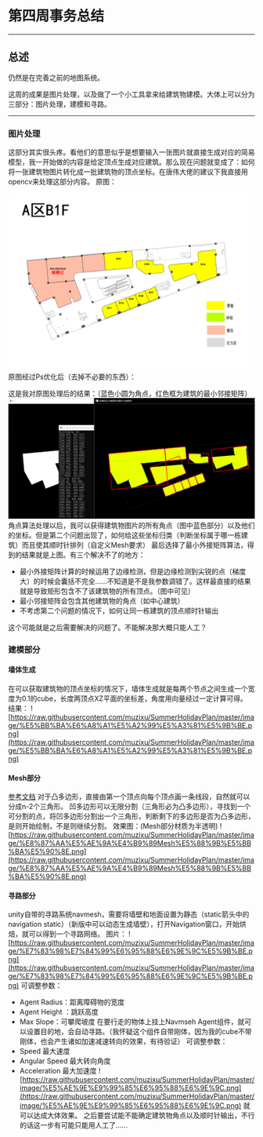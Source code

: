 ﻿# 第四周事务总结
---
## 总述

仍然是在完善之前的地图系统。

这周的成果是图片处理，以及做了一个小工具拿来给建筑物建模。大体上可以分为三部分：图片处理，建模和寻路。

---
### 图片处理
这部分其实很头疼。看他们的意思似乎是想要输入一张图片就直接生成对应的简易模型，我一开始做的内容是给定顶点生成对应建筑。那么现在问题就变成了：如何将一张建筑物图片转化成一批建筑物的顶点坐标。在唐伟大佬的建议下我直接用opencv来处理这部分内容。
原图：

![显示失败了……](https://raw.githubusercontent.com/muzixu/SummerHolidayPlan/master/image/%E5%8E%9F%E5%9B%BE.png)
原图经过Ps优化后（去掉不必要的东西）：



这是我对原图处理后的结果：（蓝色小圆为角点，红色框为建筑的最小邻接矩阵）
![显示失败](https://raw.githubusercontent.com/muzixu/SummerHolidayPlan/master/image/opcv%E5%A4%84%E7%90%86%E5%BB%BA%E7%AD%91%E5%9B%BE%E5%83%8F.png)
角点算法处理以后，我可以获得建筑物图片的所有角点（图中蓝色部分）以及他们的坐标。但是第二个问题出现了，如何给这些坐标归类（判断坐标属于哪一栋建筑）而且使其顺时针排列（自定义Mesh要求）
最后选择了最小外接矩阵算法，得到的结果就是上图。有三个解决不了的地方：
* 最小外接矩阵计算的时候运用了边缘检测，但是边缘检测到尖锐的点（梯度大）的时候会囊括不完全……不知道是不是我参数调错了。这样最直接的结果就是导致矩形包含不了该建筑物的所有顶点。（图中可见）
* 最小邻接矩阵会包含其他建筑物的角点（如中心建筑）
* 不考虑第二个问题的情况下，如何让同一栋建筑的顶点顺时针输出

这个可能就是之后需要解决的问题了。不能解决那大概只能人工？

### 建模部分
#### 墙体生成
在可以获取建筑物的顶点坐标的情况下，墙体生成就是每两个节点之间生成一个宽度为0.1的cube，长度两顶点XZ平面的坐标差，角度用向量经过一定计算可得。
结果：
![https://raw.githubusercontent.com/muzixu/SummerHolidayPlan/master/image/%E5%BB%BA%E6%A8%A1%E5%A2%99%E5%A3%81%E5%9B%BE.png](https://raw.githubusercontent.com/muzixu/SummerHolidayPlan/master/image/%E5%BB%BA%E6%A8%A1%E5%A2%99%E5%A3%81%E5%9B%BE.png)
#### Mesh部分
[参考文档](https://blog.csdn.net/huangzengman/article/details/77114082)
对于凸多边形，直接由第一个顶点向每个顶点画一条线段，自然就可以分成n-2个三角形。
凹多边形可以无限分割（三角形必为凸多边形），寻找到一个可分割的点，将凹多边形分割出一个三角形，判断剩下的多边形是否为凸多边形，是则开始绘制，不是则继续分割。
效果图：(Mesh部分材质为半透明)
![https://raw.githubusercontent.com/muzixu/SummerHolidayPlan/master/image/%E8%87%AA%E5%AE%9A%E4%B9%89Mesh%E5%88%9B%E5%BB%BA%E5%90%8E.png](https://raw.githubusercontent.com/muzixu/SummerHolidayPlan/master/image/%E8%87%AA%E5%AE%9A%E4%B9%89Mesh%E5%88%9B%E5%BB%BA%E5%90%8E.png)
#### 寻路部分
unity自带的寻路系统navmesh，需要将墙壁和地面设置为静态（static箭头中的navigation static）（新版中可以动态生成墙壁），打开Navigation窗口，开始烘焙，就可以得到一个寻路网络。
图片：
![https://raw.githubusercontent.com/muzixu/SummerHolidayPlan/master/image/%E7%83%98%E7%84%99%E6%95%88%E6%9E%9C%E5%9B%BE.png](https://raw.githubusercontent.com/muzixu/SummerHolidayPlan/master/image/%E7%83%98%E7%84%99%E6%95%88%E6%9E%9C%E5%9B%BE.png)
可调整参数：
* Agent Radius：距离障碍物的宽度
* Agent Height ：跳跃高度
* Max Slope：可攀爬坡度
在要行走的物体上挂上Navmseh Agent组件，就可以设置目的地，会自动寻路。（我怀疑这个组件自带刚体，因为我的cube不带刚体，也会产生诸如加速减速转向的效果，有待验证）
可调整参数：
* Speed 最大速度
* Angular Speed 最大转向角度
* Acceleration 最大加速度
![https://raw.githubusercontent.com/muzixu/SummerHolidayPlan/master/image/%E5%AE%9E%E9%99%85%E6%95%88%E6%9E%9C.png](https://raw.githubusercontent.com/muzixu/SummerHolidayPlan/master/image/%E5%AE%9E%E9%99%85%E6%95%88%E6%9E%9C.png)
就可以达成大体效果。
之后要尝试能不能确定建筑物角点以及顺时针输出，不行的话这一步有可能只能用人工了……

